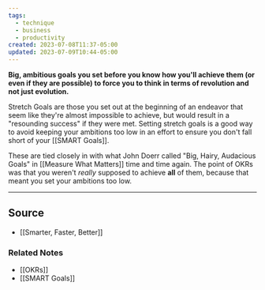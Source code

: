```yaml
---
tags:
  - technique
  - business
  - productivity
created: 2023-07-08T11:37-05:00
updated: 2023-07-09T10:44-05:00
---
```

**Big, ambitious goals you set before you know how you'll achieve them (or even if they are possible) to force you to think in terms of revolution and not just evolution.**

Stretch Goals are those you set out at the beginning of an endeavor that seem like they're almost impossible to achieve, but would result in a "resounding success" if they were met. Setting stretch goals is a good way to avoid keeping your ambitions too low in an effort to ensure you don't fall short of your [[SMART Goals]].

These are tied closely in with what John Doerr called "Big, Hairy, Audacious Goals" in [[Measure What Matters]] time and time again.  The point of OKRs was that you weren't *really* supposed to achieve **all** of them, because that meant you set your ambitions too low.

---

## Source
- [[Smarter, Faster, Better]]

### Related Notes
- [[OKRs]] 
- [[SMART Goals]]